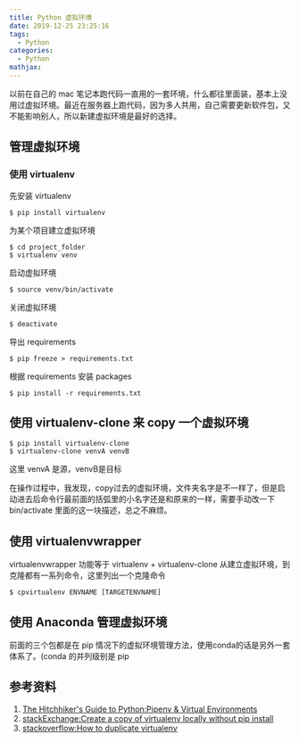 ```yaml
---
title: Python 虚拟环境
date: 2019-12-25 23:25:16
tags:
  - Python
categories:
  - Python
mathjax:
---
```

以前在自己的 mac 笔记本跑代码一直用的一套环境，什么都往里面装，基本上没用过虚拟环境。最近在服务器上跑代码，因为多人共用，自己需要更新软件包，又不能影响别人，所以新建虚拟环境是最好的选择。

## 管理虚拟环境

### 使用 virtualenv
先安装 virtualenv
```
$ pip install virtualenv
```

为某个项目建立虚拟环境
```
$ cd project_folder
$ virtualenv venv
```

启动虚拟环境
```
$ source venv/bin/activate
```
关闭虚拟环境
```
$ deactivate
```

导出 requirements
```
$ pip freeze > requirements.txt
```

根据 requirements 安装 packages
```
$ pip install -r requirements.txt
```
## 使用 virtualenv-clone 来 copy 一个虚拟环境

```
$ pip install virtualenv-clone
$ virtualenv-clone venvA venvB
```
这里 venvA 是源，venvB是目标

在操作过程中，我发现，copy过去的虚拟环境，文件夹名字是不一样了，但是启动进去后命令行最前面的括弧里的小名字还是和原来的一样，需要手动改一下 bin/activate 里面的这一块描述，总之不麻烦。

## 使用 virtualenvwrapper
virtualenvwrapper 功能等于 virtualenv + virtualenv-clone  从建立虚拟环境，到克隆都有一系列命令，这里列出一个克隆命令
```
$ cpvirtualenv ENVNAME [TARGETENVNAME]
```

## 使用 Anaconda 管理虚拟环境
前面的三个包都是在 pip 情况下的虚拟环境管理方法，使用conda的话是另外一套体系了。(conda 的并列级别是 pip

## 参考资料
1. [The Hitchhiker's Guide to Python:Pipenv & Virtual Environments](https://docs.python-guide.org/dev/virtualenvs/)
2. [stackExchange:Create a copy of virtualenv locally without pip install](https://askubuntu.com/questions/737098/create-a-copy-of-virtualenv-locally-without-pip-install)
3. [stackoverflow:How to duplicate virtualenv](https://stackoverflow.com/questions/7438681/how-to-duplicate-virtualenv)
